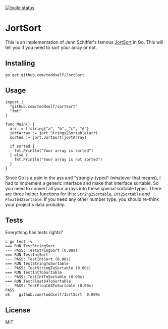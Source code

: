 [![build status](https://secure.travis-ci.org/toddself/JortSort.png)](http://travis-ci.org/toddself/JortSort)

# JortSort

This is an implementation of Jenn Schiffer's famous [JortSort](http://jort.technology) in Go. This will tell you if you need to sort your array or not.

## Installing

`go get github.com/toddself/JortSort`

## Usage

```
import (
  "github.com/toddself/JortSort"
  "fmt"
)

func Main() {
  arr := []string{"a", "b", "c", "d"}
  jortArray := jort.Strings2Sortable(arr)
  sorted := jort.JortSort(jortArray)

  if sorted {
    fmt.Println("Your array is sorted")
  } else {
    fmt.Println("Your array is not sorted")
  }
}
```

Since Go is a pain in the ass and "strongly-typed" (whatever that means), I had to implement a generic interface and make that interface sortable. So you need to convert all your arrays into these special sortable types. There are three helper functions for this: `String2Sortable`, `Int2Sortable` and `Float642Sortable`.  If you need any other number type, you should re-think your project's data probably.

## Tests

Everything has tests rights?

```
↳ go test -v
=== RUN TestStringSort
--- PASS: TestStringSort (0.00s)
=== RUN TestIntSort
--- PASS: TestIntSort (0.00s)
=== RUN TestStringToSortable
--- PASS: TestStringToSortable (0.00s)
=== RUN TestIntToSortable
--- PASS: TestIntToSortable (0.00s)
=== RUN TestFloat64ToSortable
--- PASS: TestFloat64ToSortable (0.00s)
PASS
ok    github.com/toddself/JortSort  0.009s
```

## License
MIT